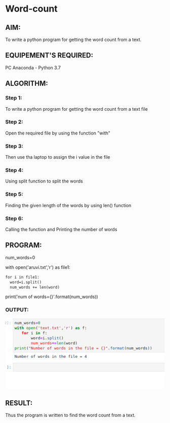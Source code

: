 # Word-count

## AIM:

To write a python program for getting the word count from a text.

## EQUIPEMENT'S REQUIRED: 

PC
Anaconda - Python 3.7

## ALGORITHM: 

### Step 1:

To write a python program for getting the word count from a text file

### Step 2: 

Open the required file by using the function "with"

### Step 3: 

Then use tha laptop to assign the i value in the file

### Step 4:

Using split function to split the words

### Step 5:

Finding the given length of the words by using len() function

### Step 6:

Calling the function and Printing the number of words 
 
## PROGRAM:
num_words=0

with open('aruvi.txt','r') as file1:

    for i in file1:
      word=i.split()
      num_words += len(word)
print('num of words={}'.format(num_words))

### OUTPUT:
![](./woc.png)



## RESULT:
Thus the program is written to find the word count from a text.
